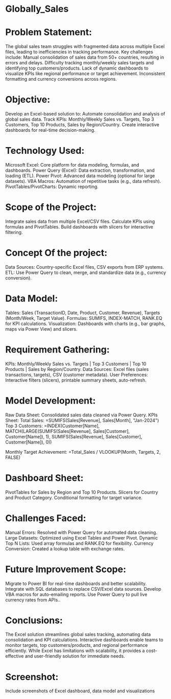 # Globally_Sales

# Problem Statement:
The global sales team struggles with fragmented data across multiple Excel files, leading to inefficiencies in tracking performance. Key challenges include:
Manual consolidation of sales data from 50+ countries, resulting in errors and delays.
Difficulty tracking monthly/weekly sales targets and identifying top customers/products.
Lack of dynamic dashboards to visualize KPIs like regional performance or target achievement.
Inconsistent formatting and currency conversions across regions.

#  Objective:
Develop an Excel-based solution to:
Automate consolidation and analysis of global sales data.
Track KPIs: Monthly/Weekly Sales vs. Targets, Top 3 Customers, Top 10 Products, Sales by Region/Country.
Create interactive dashboards for real-time decision-making.

#  Technology Used:
Microsoft Excel: Core platform for data modeling, formulas, and dashboards.
Power Query (Excel): Data extraction, transformation, and loading (ETL).
Power Pivot: Advanced data modeling (optional for large datasets).
VBA Macros: Automation of repetitive tasks (e.g., data refresh).
PivotTables/PivotCharts: Dynamic reporting.

#  Scope of the Project:
Integrate sales data from multiple Excel/CSV files.
Calculate KPIs using formulas and PivotTables.
Build dashboards with slicers for interactive filtering.

# Concept Of the project:
Data Sources: Country-specific Excel files, CSV exports from ERP systems.
ETL: Use Power Query to clean, merge, and standardize data (e.g., currency conversion).

# Data Model:
Tables: Sales (TransactionID, Date, Product, Customer, Revenue), Targets (Month/Week, Target Value).
Formulas: SUMIFS, INDEX-MATCH, RANK.EQ for KPI calculations.
Visualization: Dashboards with charts (e.g., bar graphs, maps via Power View) and slicers.

#  Requirement Gathering:
KPIs:
Monthly/Weekly Sales vs. Targets | Top 3 Customers | Top 10 Products | Sales by Region/Country.
Data Sources: Excel files (sales transactions, targets), CSV (customer metadata).
User Preferences: Interactive filters (slicers), printable summary sheets, auto-refresh.

#  Model Development:
Raw Data Sheet: Consolidated sales data cleaned via Power Query.
KPIs Sheet:
Total Sales: =SUMIFS(Sales[Revenue], Sales[Month], "Jan-2024")
Top 3 Customers:
=INDEX(Customer[Name], MATCH(LARGE(SUMIFS(Sales[Revenue], Sales[Customer], Customer[Name]), 1),
SUMIFS(Sales[Revenue], Sales[Customer], Customer[Name]), 0))

Monthly Target Achievement: =Total_Sales / VLOOKUP(Month, Targets, 2, FALSE)

# Dashboard Sheet:
PivotTables for Sales by Region and Top 10 Products.
Slicers for Country and Product Category.
Conditional formatting for target variance.

#  Challenges Faced:
Manual Errors: Resolved with Power Query for automated data cleaning.
Large Datasets: Optimized using Excel Tables and Power Pivot.
Dynamic Top N Lists: Used array formulas and RANK.EQ for flexibility.
Currency Conversion: Created a lookup table with exchange rates.

#  Future Improvement Scope:
Migrate to Power BI for real-time dashboards and better scalability.
Integrate with SQL databases to replace CSV/Excel data sources.
Develop VBA macros for auto-emailing reports.
Use Power Query to pull live currency rates from APIs..

#  Conclusions:
The Excel solution streamlines global sales tracking, automating data consolidation and KPI calculations. Interactive dashboards enable teams to monitor targets, top customers/products, and regional performance efficiently. While Excel has limitations with scalability, it provides a cost-effective and user-friendly solution for immediate needs.

# Screenshot:
Include screenshots of Excel dashboard, data model and visualizations 

